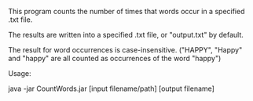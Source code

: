 This program counts the number of times that words occur in a specified .txt file.

The results are written into a specified .txt file, or "output.txt" by default.

The result for word occurrences is case-insensitive. ("HAPPY", "Happy" and "happy" are all counted as occurrences of the word "happy")


Usage:

java -jar CountWords.jar [input filename/path] [output filename]